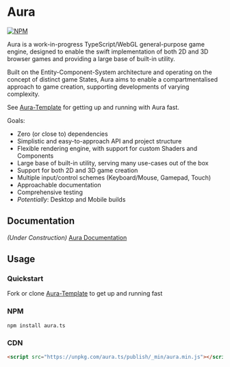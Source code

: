 # Aura

[![NPM](https://badge.fury.io/js/aura.ts.svg)](https://badge.fury.io/js/aura.ts)

Aura is a work-in-progress TypeScript/WebGL general-purpose game engine, designed to enable the swift implementation of both 2D and 3D browser games and providing a large base of built-in utility.

Built on the Entity-Component-System architecture and operating on the concept of distinct game States, Aura aims to enable a compartmentalised approach to game creation, supporting developments of varying complexity.

See [Aura-Template](https://github.com/jonnopon/Aura-Template) for getting up and running with Aura fast.

Goals:
- Zero (or close to) dependencies
- Simplistic and easy-to-approach API and project structure
- Flexible rendering engine, with support for custom Shaders and Components
- Large base of built-in utility, serving many use-cases out of the box
- Support for both 2D and 3D game creation
- Multiple input/control schemes (Keyboard/Mouse, Gamepad, Touch)
- Approachable documentation
- Comprehensive testing
- *Potentially*: Desktop and Mobile builds


## Documentation

*(Under Construction)* [Aura Documentation](https://jonnopon.github.io/Aura/)


## Usage

### Quickstart

Fork or clone [Aura-Template](https://github.com/jonnopon/Aura-Template) to get up and running fast

### NPM

`npm install aura.ts`

### CDN

```html
<script src="https://unpkg.com/aura.ts/publish/_min/aura.min.js"></script>
```

